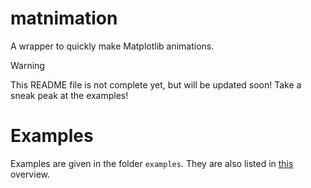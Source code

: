 # matnimation

A wrapper to quickly make Matplotlib animations. 

> [!WARNING]
> This README file is not complete yet, but will be updated soon! Take a sneak peak at the examples!

# Examples
Examples are given in the folder `examples`. They are also listed in [this](./examples/examples.md) overview. 

